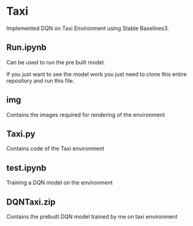 # Taxi
Implemented DQN on Taxi Environment using Stable Baselines3.
## Run.ipynb
Can be used to run the pre built model.

If you just want to see the model work you just need to clone this entire repository and run this file.

## img
Contains the images required for rendering of the environment

## Taxi.py
Contains code of the Taxi environment

## test.ipynb
Training a DQN model on the environment

## DQNTaxi.zip
Contains the prebuilt DQN model trained by me on taxi environment
